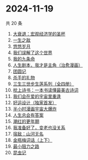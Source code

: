# 2024-11-19

共 20 条

<!-- BEGIN WEREAD -->
<!-- 最后更新时间 2024-11-19 00:19:26 +0800 -->
1. [大衰退：宏观经济学的圣杯](https://weread.qq.com/web/bookDetail/f9132cf0813ab9597g014eb1)
1. [一生之敌](https://weread.qq.com/web/bookDetail/96232f70813ab9596g010e94)
1. [悠悠岁月](https://weread.qq.com/web/bookDetail/ca0329a0813ab95b0g012500)
1. [我们误解了这个世界](https://weread.qq.com/web/bookDetail/40f32200813ab702dg017fef)
1. [我的九条命](https://weread.qq.com/web/bookDetail/33c32eb0813ab702dg01853a)
1. [人生剧本，我才是主角（治愈漫画）](https://weread.qq.com/web/bookDetail/1a132750813ab9560g016b47)
1. [团圆记](https://weread.qq.com/web/bookDetail/b64323c0813ab9595g0181f0)
1. [杀手的礼物](https://weread.qq.com/web/bookDetail/5c632a80813ab9560g0178e0)
1. [三生三世步生莲系列（全四册）](https://weread.qq.com/web/bookDetail/d5132800813ab93c3g016a96)
1. [枕上诗书：一本书读懂最美古诗词](https://weread.qq.com/web/bookDetail/b6132de0813ab6e44g0146c2)
1. [我们会在爱的宇宙里重逢](https://weread.qq.com/web/bookDetail/e2e32880813ab9509g0170ee)
1. [好运设计（独家首发）](https://weread.qq.com/web/bookDetail/6ef32e40813ab8e9bg014638)
1. [半小时漫画宇宙大爆炸](https://weread.qq.com/web/bookDetail/3e9321f07277f0223e98277)
1. [人生总会有答案](https://weread.qq.com/web/bookDetail/e1c32810813ab89bcg0125fc)
1. [潮红的更年期](https://weread.qq.com/web/bookDetail/da732140813ab950cg013364)
1. [我准备好了，变老也没关系](https://weread.qq.com/web/bookDetail/ecd32b20813ab950cg0170c0)
1. [宿敌：山河无名](https://weread.qq.com/web/bookDetail/fd032830813ab7c72g019e69)
1. [金瓶梅词话（上下）](https://weread.qq.com/web/bookDetail/06e32820813ab952cg01724c)
1. [最小阻力之路](https://weread.qq.com/web/bookDetail/6aa32c50813ab7e0eg011b5e)
1. [昆虫记](https://weread.qq.com/web/bookDetail/a2c323c0716395daa2c155a)
<!-- END WEREAD -->